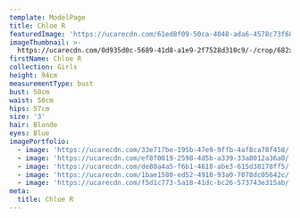 ```yaml
---
template: ModelPage
title: Chloe R
featuredImage: 'https://ucarecdn.com/61ed8f09-50ca-4048-ada6-4578c73f68c7/'
imageThumbnail: >-
  https://ucarecdn.com/0d935d0c-5689-41d8-a1e9-2f7528d310c9/-/crop/682x655/355,95/-/preview/
firstName: Chloe R
collection: Girls
height: 94cm
measurementType: bust
bust: 50cm
waist: 50cm
hips: 57cm
size: '3'
hair: Blonde
eyes: Blue
imagePortfolio:
  - image: 'https://ucarecdn.com/33e717be-195b-47e9-9ffb-4af8ca78f458/'
  - image: 'https://ucarecdn.com/ef8f0019-2598-4d5b-a339-33a8012a36a0/'
  - image: 'https://ucarecdn.com/de80a4a5-f6b1-4618-abe3-615d38178ff5/'
  - image: 'https://ucarecdn.com/1bae1580-ed52-4910-93a0-7078dc05642c/'
  - image: 'https://ucarecdn.com/f5d1c773-5a18-41dc-bc26-573743e315ab/'
meta:
  title: Chloe R
---
```


